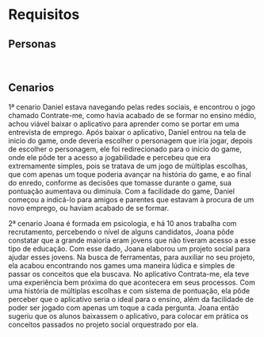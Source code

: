 # Requisitos

<h2>Personas</h2>
<img src="">
<img src="">

<h2>Cenarios</h2>
 
<p>1ª cenario
Daniel estava navegando pelas redes sociais, e encontrou o jogo chamado Contrate-me, como havia acabado de se formar no ensino médio, achou viável baixar o aplicativo para aprender como se portar em uma entrevista de emprego. 
Após baixar o aplicativo, Daniel entrou na tela de inicio do game, onde deveria escolher o personagem que iria jogar, depois de escolher o personagem, ele foi redirecionado para o início do game, onde ele pôde ter a acesso a jogabilidade e percebeu que era extremamente simples, pois se tratava de um jogo de múltiplas escolhas, que com apenas um toque poderia avançar na história do game, e ao final do enredo, conforme as decisões que tomasse durante o game, sua pontuação aumentava ou diminuía. Com a facilidade do game, Daniel começou a indicá-lo para amigos e parentes que estavam à procura de um novo emprego, ou haviam acabado de se formar.</p>

<p>2ª cenario
Joana é formada em psicologia, e há 10 anos trabalha com recrutamento, percebendo o nível de alguns candidatos, Joana pôde constatar que a grande maioria eram jovens que não tiveram acesso a esse tipo de educação. Com esse dado, Joana elaborou um projeto social para ajudar esses jovens. 
Na busca de ferramentas, para auxiliar no seu projeto, ela acabou encontrando nos games uma maneira lúdica e simples de passar os conceitos que ela buscava. No aplicativo Contrata-me, ela teve uma experiência bem próxima do que acontecera em seus processos. Com uma história de múltiplas escolhas e com sistema de pontuação, ela pôde perceber que o aplicativo seria o ideal para o ensino, além da facilidade de poder ser jogado com apenas um toque a cada pergunta. Joana então sugeriu que os alunos baixassem o aplicativo, para colocar em prática os conceitos passados no projeto social orquestrado por ela.</p> 
 




